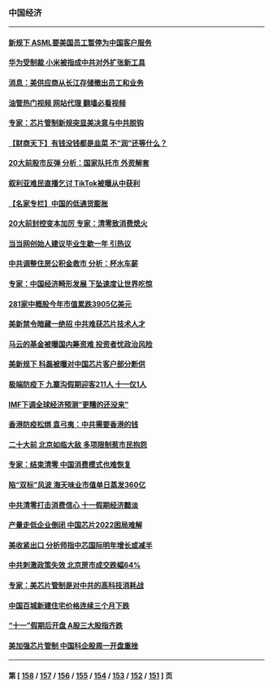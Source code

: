 ### 中国经济
---
#### [新规下 ASML要美国员工暂停为中国客户服务](../../pages/ncid283/n13844245.md?10131645) 
#### [华为受制裁 小米被指成中共对外扩张新工具](../../pages/ncid283/n13844067.md?10131645) 
#### [消息：美供应商从长江存储撤出员工和业务](../../pages/ncid283/n13844051.md?10131645) 
#### [油管热门视频 网站代理 翻墙必看视频](http://209.222.30.114:81/youtube.html?10131645)
#### [专家：芯片管制新规突显美决意与中共脱钩](../../pages/ncid283/n13844063.md?10131645) 
#### [【财商天下】有钱没钱都是韭菜 不“润”还等什么？](../../pages/ncid283/n13844028.md?10131645) 
#### [20大前股市反弹 分析：国家队托市 外资解套](../../pages/ncid283/n13843927.md?10131645) 
#### [叙利亚难民直播乞讨 TikTok被曝从中获利](../../pages/ncid283/n13843981.md?10131645) 
#### [【名家专栏】中国的低通货膨胀](../../pages/ncid283/n13843115.md?10131645) 
#### [20大前封控变本加厉 专家：清零致消费熄火](../../pages/ncid283/n13843919.md?10131645) 
#### [当当网创始人建议毕业生歇一年 引热议](../../pages/ncid283/n13843779.md?10131645) 
#### [中共调整住房公积金救市 分析：杯水车薪](../../pages/ncid283/n13843515.md?10131645) 
#### [专家：中国经济畸形发展 下坠速度让世界吃惊](../../pages/ncid283/n13843202.md?10131645) 
#### [281家中概股今年市值累跌3905亿美元](../../pages/ncid283/n13843364.md?10131645) 
#### [美新禁令暗藏一绝招 中共难获芯片技术人才](../../pages/ncid283/n13843315.md?10131645) 
#### [马云的基金被曝国内筹资难 投资者忧政治风险](../../pages/ncid283/n13843312.md?10131645) 
#### [美新规下 科磊被曝对中国芯片客户部分断供](../../pages/ncid283/n13843301.md?10131645) 
#### [极端防疫下 九寨沟假期迎客211人 十一仅1人](../../pages/ncid283/n13843300.md?10131645) 
#### [IMF下调全球经济预测“更糟的还没来”](../../pages/ncid283/n13843243.md?10131645) 
#### [香港防疫松绑 袁弓夷：中共需要香港的钱](../../pages/ncid283/n13842926.md?10131645) 
#### [二十大前 北京如临大敌 多项限制惹市民抱怨](../../pages/ncid283/n13843099.md?10131645) 
#### [专家：结束清零 中国消费模式也难恢复](../../pages/ncid283/n13842825.md?10131645) 
#### [陷“双标”风波 海天味业市值单日蒸发360亿](../../pages/ncid283/n13842867.md?10131645) 
#### [中共清零打击消费信心 十一假期经济黯淡](../../pages/ncid283/n13842590.md?10131645) 
#### [产量走低企业倒闭 中国芯片2022困局难解](../../pages/ncid283/n13842222.md?10131645) 
#### [美收紧出口 分析师指中芯国际明年增长或减半](../../pages/ncid283/n13842512.md?10131645) 
#### [中共刺激政策失效 北京房市成交跌幅64%](../../pages/ncid283/n13842218.md?10131645) 
#### [专家：美芯片管制是对中共的高科技消耗战](../../pages/ncid283/n13842316.md?10131645) 
#### [中国百城新建住宅价格连续三个月下跌](../../pages/ncid283/n13842200.md?10131645) 
#### [“十一”假期后开盘 A股三大股指齐跌](../../pages/ncid283/n13842294.md?10131645) 
#### [美加强芯片管制 中国科企股周一开盘重挫](../../pages/ncid283/n13842177.md?10131645) 

---
#### 第 [ [158](./158.md?10131645) / [157](./157.md?10131645) / [156](./156.md?10131645) / [155](./155.md?10131645) / [154](./154.md?10131645) / [153](./153.md?10131645) / [152](./152.md?10131645) / [151](./151.md?10131645) ] 页
